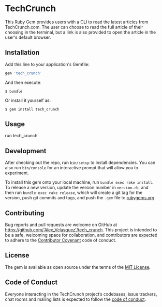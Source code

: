 # TechCrunch

This Ruby Gem provides users with a CLI to read the latest articles from
TechCrunch.com. The user can choose to read the full article of their choosing
in the terminal, but a link is also provided to open the article in the user's
default browser.

## Installation

Add this line to your application's Gemfile:

```ruby
gem 'tech_crunch'
```

And then execute:

    $ bundle

Or install it yourself as:

    $ gem install tech_crunch

## Usage

run tech_crunch

## Development

After checking out the repo, run `bin/setup` to install dependencies. You can also run `bin/console` for an interactive prompt that will allow you to experiment.

To install this gem onto your local machine, run `bundle exec rake install`. To release a new version, update the version number in `version.rb`, and then run `bundle exec rake release`, which will create a git tag for the version, push git commits and tags, and push the `.gem` file to [rubygems.org](https://rubygems.org).

## Contributing

Bug reports and pull requests are welcome on GitHub at https://github.com/'Alex_Velasquez'/tech_crunch. This project is intended to be a safe, welcoming space for collaboration, and contributors are expected to adhere to the [Contributor Covenant](http://contributor-covenant.org) code of conduct.

## License

The gem is available as open source under the terms of the [MIT License](https://opensource.org/licenses/MIT).

## Code of Conduct

Everyone interacting in the TechCrunch project’s codebases, issue trackers, chat rooms and mailing lists is expected to follow the [code of conduct](https://github.com/'Alex_Velasquez'/tech_crunch/blob/master/CODE_OF_CONDUCT.md).
